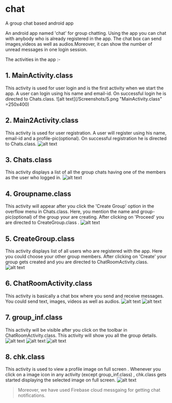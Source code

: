 # chat
A group chat based android app

An android app named 'chat' for group chatting. Using the app you can chat with anybody who is already registered in the app. The chat box can send images,videos as well as audios.Moreover, it can show the number of unread messages in one login session.

The activities in the app :-

## 1. MainActivity.class
This activity is used for user login and is the first activity when we start the app.
A user can login using his  name and email-id. On successful login he is directed to Chats.class.
![alt text](/Screenshots/5.png "MainActivity.class" =250x400)

## 2. Main2Activity.class
This activity is used for user registration. A user will register using his name, email-id and a profile-pic(optional). On successful registration he is directed to Chats.class.
![alt text](/Screenshots/1.png "MainActivity.class")
## 3. Chats.class
This activity displays a list of all the group chats having one of the members as  the user who logged in.
![alt text](/Screenshots/9.png "MainActivity.class")
## 4. Groupname.class
This activity will appear after you click the 'Create Group' option in the overflow menu in Chats.class. Here, you mention the name and group-pic(optional) of the group your are creating. After clicking on 'Proceed' you are directed to CreateGroup.class .
![alt text](/Screenshots/8.png "MainActivity.class")
## 5. CreateGroup.class
This activity displays list of all users who are registered with the app. Here you could choose your other group members. After clicking on 'Create' your group gets created and you are directed to ChatRoomActivity.class.
![alt text](/Screenshots/11.png "MainActivity.class")
## 6. ChatRoomActivity.class
This activity is basically a chat box where you send and receive messages. You could send text, images, videos as well as audios.
![alt text](/Screenshots/12.png "MainActivity.class")
![alt text](/Screenshots/4.png "MainActivity.class")
## 7. group_inf.class
This activity will be visible after you click on the toolbar in ChatRoomActivity.class. This activity will show you all the group details.
![alt text](/Screenshots/13.png "MainActivity.class")
![alt text](/Screenshots/14.png "MainActivity.class")
![alt text](/Screenshots/15.png "MainActivity.class")
## 8. chk.class
This activity is used to view a profile image on full screen . Whenever you click on a image icon  in any activity (except group_inf.class) , chk.class gets started displaying the selected image on full screen.
![alt text](/Screenshots/7.png "MainActivity.class")


> Moreover, we have used Firebase cloud messgaing for getting chat notifications.
